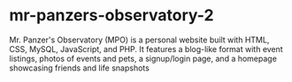 # mr-panzers-observatory-2
Mr. Panzer's Observatory (MPO) is a personal website built with HTML, CSS, MySQL, JavaScript, and PHP. It features a blog-like format with event listings, photos of events and pets, a signup/login page, and a homepage showcasing friends and life snapshots
